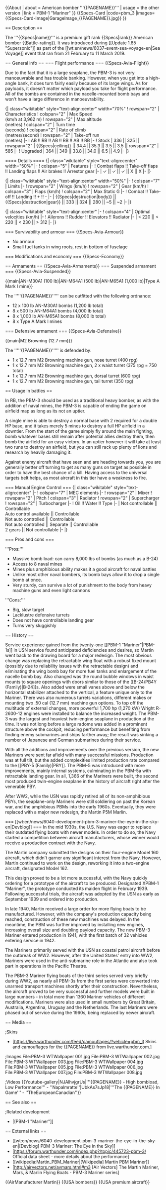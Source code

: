 {{About
| about = American bomber '''{{PAGENAME}}'''
| usage = the other version
| link = PBM-1 "Mariner"
}}
{{Specs-Card
|code=pbm_3
|images={{Specs-Card-Image|GarageImage_{{PAGENAME}}.jpg}}
}}

== Description ==

<!-- ''In the description, the first part should be about the history of and the creation and combat usage of the aircraft, as well as its key features. In the second part, tell the reader about the aircraft in the game. Insert a screenshot of the vehicle, so that if the novice player does not remember the vehicle by name, he will immediately understand what kind of vehicle the article is talking about.'' -->

The '''{{Specs|name}}''' is a premium gift rank {{Specs|rank}} American bomber {{Battle-rating}}. It was introduced during [[Update 1.85 "Supersonic"]] as part of the [[wt:en/news/6037-event-sea-voyage-en|Sea Voyage]] event that ran from 21 February to 11 March 2019.

== General info ==
=== Flight performance ===
{{Specs-Avia-Flight}}

<!-- ''Describe how the aircraft behaves in the air. Speed, manoeuvrability, acceleration and allowable loads - these are the most important characteristics of the vehicle.'' -->

Due to the fact that it is a large seaplane, the PBM-3 is not very manoeuvrable and has trouble banking. However, when you get into a high-angle bank, it does turn fairly easily because of its large wings. As for payloads, it doesn't matter which payload you take for flight performance. All of the bombs are contained in the nacelle-mounted bomb bays and won't have a large difference in manoeuvrability.

{| class="wikitable" style="text-align:center" width="70%"
! rowspan="2" | Characteristics
! colspan="2" | Max Speed<br>(km/h at 3,962 m)
! rowspan="2" | Max altitude<br>(metres)
! colspan="2" | Turn time<br>(seconds)
! colspan="2" | Rate of climb<br>(metres/second)
! rowspan="2" | Take-off run<br>(metres)
|-
! AB !! RB !! AB !! RB !! AB !! RB
|-
! Stock
| 336 || 325 || rowspan="2" | {{Specs|ceiling}} || 34.4 || 35.3 || 3.5 || 3.5 || rowspan="2" | 585
|-
! Upgraded
| 364 || 349 || 33.8 || 34.0 || 6.5 || 4.9
|-
|}

==== Details ====
{| class="wikitable" style="text-align:center" width="50%"
|-
! colspan="5" | Features
|-
! Combat flaps !! Take-off flaps !! Landing flaps !! Air brakes !! Arrestor gear
|-
| ✓ || ✓ || ✓ || X || X <!-- ✓ -->
|-
|}

{| class="wikitable" style="text-align:center" width="50%"
|-
! colspan="7" | Limits
|-
! rowspan="2" | Wings (km/h)
! rowspan="2" | Gear (km/h)
! colspan="3" | Flaps (km/h)
! colspan="2" | Max Static G
|-
! Combat !! Take-off !! Landing !! + !! -
|-
| {{Specs|destruction|body}} || {{Specs|destruction|gear}} || 333 || 324 || 280 || ~5 || ~2
|-
|}

{| class="wikitable" style="text-align:center"
|-
! colspan="4" | Optimal velocities (km/h)
|-
! Ailerons !! Rudder !! Elevators !! Radiator
|-
| < 220 || < 220 || < 230 || > 312
|-
|}

=== Survivability and armour ===
{{Specs-Avia-Armour}}

<!-- ''Examine the survivability of the aircraft. Note how vulnerable the structure is and how secure the pilot is, whether the fuel tanks are armoured, etc. Describe the armour, if there is any, and also mention the vulnerability of other critical aircraft systems.'' -->

- No armour
- Small fuel tanks in wing roots, rest in bottom of fuselage

=== Modifications and economy ===
{{Specs-Economy}}

== Armaments ==
{{Specs-Avia-Armaments}}
=== Suspended armament ===
{{Specs-Avia-Suspended}}

<!-- ''Describe the aircraft's suspended armament: additional cannons under the wings, bombs, rockets and torpedoes. This section is especially important for bombers and attackers. If there is no suspended weaponry remove this subsection.'' -->

{{main|AN-M30A1 (100 lb)|AN-M64A1 (500 lb)|AN-M65A1 (1,000 lb)|Type A Mark I mine}}

The '''''{{PAGENAME}}''''' can be outfitted with the following ordnance:

- 12 x 100 lb AN-M30A1 bombs (1,200 lb total)
- 8 x 500 lb AN-M64A1 bombs (4,000 lb total)
- 8 x 1,000 lb AN-M65A1 bombs (8,000 lb total)
- 8 x Type A Mark I mines

=== Defensive armament ===
{{Specs-Avia-Defensive}}

<!-- ''Defensive armament with turret machine guns or cannons, crewed by gunners. Examine the number of gunners and what belts or drums are better to use. If defensive weaponry is not available, remove this subsection.'' -->

{{main|M2 Browning (12.7 mm)}}

The '''''{{PAGENAME}}''''' is defended by:

- 1 x 12.7 mm M2 Browning machine gun, nose turret (400 rpg)
- 1 x 12.7 mm M2 Browning machine gun, 2 x waist turret (375 rpg = 750 total)
- 1 x 12.7 mm M2 Browning machine gun, dorsal turret (600 rpg)
- 1 x 12.7 mm M2 Browning machine gun, tail turret (350 rpg)

== Usage in battles ==

<!-- ''Describe the tactics of playing in the aircraft, the features of using aircraft in a team and advice on tactics. Refrain from creating a "guide" - do not impose a single point of view, but instead, give the reader food for thought. Examine the most dangerous enemies and give recommendations on fighting them. If necessary, note the specifics of the game in different modes (AB, RB, SB).'' -->

In RB, the PBM-3 should be used as a traditional heavy bomber, as with the addition of naval mines, the PBM-3 is capable of ending the game on airfield map as long as its not an uptier.

A single mine is able to destroy a normal base with 2 required for a double HP base, and it takes merely 5 mines to destroy a full HP airfield in a downtier. From the start of the game simply fly around the main fighting, bomb whatever bases still remain after potential allies destroy them, then bomb the airfield for an easy victory. In an uptier however it will take at least two runs to destroy an airfield, but you can still rack up plenty of lions and research by heavily damaging it.

Against enemy aircraft that have seen and are heading towards you, you are generally better off turning to get as many guns on target as possible in order to have the best chance of a kill. Having access to the universal targets belt helps, as most aircraft in this tier have a weakness to fire.

=== Manual Engine Control ===
{| class="wikitable" style="text-align:center"
|-
! colspan="7" | MEC elements
|-
! rowspan="2" | Mixer
! rowspan="2" | Pitch
! colspan="3" | Radiator
! rowspan="2" | Supercharger
! rowspan="2" | Turbocharger
|-
! Oil !! Water !! Type
|-
| Not controllable || Controllable<br>Auto control available || Controllable<br>Not auto controlled || Controllable<br>Not auto controlled || Separate || Controllable<br>2 gears || Not controllable
|-
|}

=== Pros and cons ===

<!-- ''Summarise and briefly evaluate the vehicle in terms of its characteristics and combat effectiveness. Mark its pros and cons in the bulleted list. Try not to use more than 6 points for each of the characteristics. Avoid using categorical definitions such as "bad", "good" and the like - use substitutions with softer forms such as "inadequate" and "effective".'' -->

'''Pros:'''

- Massive bomb load: can carry 8,000 lbs of bombs (as much as a B-24)
- Access to 8 naval mines
- Mines plus amphibious ability makes it a good aircraft for naval battles
- Unlike most other naval bombers, its bomb bays allow it to drop a single bomb at once.
- Very sturdy, can survive a lot of punishment to the body from heavy machine guns and even light cannons

'''Cons:'''

- Big, slow target
- Lacklustre defensive turrets
- Does not have controllable landing gear
- Turns very sluggishly

== History ==

<!-- ''Describe the history of the creation and combat usage of the aircraft in more detail than in the introduction. If the historical reference turns out to be too long, take it to a separate article, taking a link to the article about the vehicle and adding a block "/History" (example: <nowiki>https://wiki.warthunder.com/(Vehicle-name)/History</nowiki>) and add a link to it here using the <code>main</code> template. Be sure to reference text and sources by using <code><nowiki><ref></ref></nowiki></code>, as well as adding them at the end of the article with <code><nowiki><references /></nowiki></code>. This section may also include the vehicle's dev blog entry (if applicable) and the in-game encyclopedia description (under <code><nowiki>=== In-game description ===</nowiki></code>, also if applicable).'' -->

Service experience gained from the twenty-one [[PBM-1 "Mariner"|PBM-1s]] in USN service found anticipated deficiencies and desires, so Martin went back to the drawing board for a major redesign. The most obvious change was replacing the retractable wing float with a robust fixed mount (possibly due to reliability issues with the retractable design) and eliminating the wing bomb bay for more fuel tanks and enlargement of the nacelle bomb bay. Also changed was the round bubble windows in waist mounts to square openings with doors similar to those of the [[B-24/PB4Y (Family)|B-24]]s. Also added were small vanes above and below the horizontal stabilizer attached to the vertical, a feature unique only to the Mariner. There was also numerous turrets variations, different makes or mounting two .50 cal (12.7 mm) machine gun options. To top off the multitude of external changes, more powerful 1,700 hp (1,270 kW) Wright R-2600-12 engines were installed to balance the increased weight. The PBM-3 was the largest and heaviest twin-engine seaplane in production at the time. It was not long before a large radome was added in a prominent structure above the cockpit, reducing performance but benefiting from finding enemy submarines and ships farther away; the result was sinking a number of Japanese and German submarines during their service.

With all the additions and improvements over the previous version, the new Mariners were sent far afield with many successful missions. Production was at full tilt, but the added complexities limited production rate compared to the [[PBY-5 (Family)|PBY]]. The PBM-5 was introduced with more improvements, mainly internal systems, culminating in the PBM-5a with retractable landing gear. In all, 1,366 of the Mariners were built, the second most produced twin-engine seaplane in the history of aircraft right after the venerable PBY.

After WW2, while the USN was rapidly retired all of its non-amphibious PBYs, the seaplane-only Mariners were still soldiering on past the Korean war, and the amphibious PBMs into the early 1960s. Eventually, they were replaced with a major new redesign, the Martin P5M Marlin.

=== [[wt:en/news/6040-development-pbm-3-mariner-the-eye-in-the-sky-en|Devblog]] ===
In the mid 1930s, the U.S. Navy was eager to replace their outdated flying boats with newer models. In order to do so, the Navy started a competition between aircraft manufacturers, whose winner would receive a production contract with the Navy.

The Martin company submitted the designs on their four-engine Model 160 aircraft, which didn't garner any significant interest from the Navy. However, Martin continued to work on the design, reworking it into a two-engine aircraft, designated Model 162.

This design proved to be a lot more successful, with the Navy quickly ordering for a prototype of the aircraft to be produced. Designated XPBM-1 "Mariner", the prototype conducted its maiden flight in February 1939. Following successful trials, the aircraft was adopted by the USN as early as September 1939 and ordered into production.

In late 1940, Martin received a large order for more flying boats to be manufactured. However, with the company's production capacity being reached, construction of these new machines was delayed. In the meantime, the PBM was further improved by installing new engines, increasing overall size and doubling payload capacity. The new PBM-3 Mariner entered production in 1941, with the first batch of 32 vehicles entering service in 1942.

The Mariners primarily served with the USN as coastal patrol aircraft before the outbreak of WW2. However, after the United States' entry into WW2, Mariners were used in the anti-submarine role in the Atlantic and also took part in operations in the Pacific Theatre.

The PBM-3 Mariner flying boats of the third series served very briefly during WW2, as nearly all PBM-3s from the first series were converted into unarmed transport machines shortly after their construction. Nevertheless, the aircraft proved to be very successful and further models were built in large numbers - in total more than 1360 Mariner vehicles of different modifications. Mariners were also used in small numbers by Great Britain, Australia, Argentina, Uruguay and the Netherlands. The last Mariners were phased out of service during the 1960s, being replaced by newer aircraft.

== Media ==

<!-- ''Excellent additions to the article would be video guides, screenshots from the game, and photos.'' -->

;Skins

- [https://live.warthunder.com/feed/camouflages/?vehicle=pbm_3 Skins and camouflages for the {{PAGENAME}} from live.warthunder.com.]

;Images
<gallery mode="packed" heights="150">
File:PBM-3 WTWallpaper 001.jpg
File:PBM-3 WTWallpaper 002.jpg
File:PBM-3 WTWallpaper 003.jpg
File:PBM-3 WTWallpaper 004.jpg
File:PBM-3 WTWallpaper 005.jpg
File:PBM-3 WTWallpaper 006.jpg
File:PBM-3 WTWallpaper 007.jpg
File:PBM-3 WTWallpaper 008.jpg
</gallery>

;Videos
{{Youtube-gallery|NJAlhvjgrUs|'''{{PAGENAME}} - High bombload, Low Performance''' - ''Napalmratte''|UbkAs7sJp18|'''The {{PAGENAME}} In Game''' - ''TheEuropeanCanadian''}}

== See also ==

<!-- ''Links to the articles on the War Thunder Wiki that you think will be useful for the reader, for example:''
* ''reference to the series of the aircraft;''
* ''links to approximate analogues of other nations and research trees.'' -->

;Related development

- [[PBM-1 "Mariner"]]

== External links ==

<!-- ''Paste links to sources and external resources, such as:''
* ''topic on the official game forum;''
* ''other literature.'' -->

- [[wt:en/news/6040-development-pbm-3-mariner-the-eye-in-the-sky-en|[Devblog] PBM-3 Mariner: The Eye in the Sky]]
- [https://forum.warthunder.com/index.php?/topic/445723-pbm-3/ Official data sheet - more details about the performance]
- [[wikipedia:Martin_PBM_Mariner|[Wikipedia] Martin PBM Mariner]]
- [http://airvectors.net/avmars.html#m3 <nowiki>[Air Vectors]</nowiki> The Martin Mariner, Mars, & Marlin Flying Boats - PBM-3 Mariner series]

{{AirManufacturer Martin}}
{{USA bombers}}
{{USA premium aircraft}}
